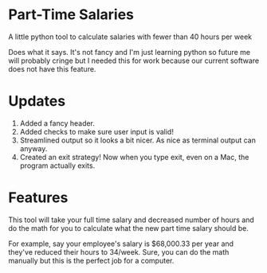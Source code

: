 # Part-Time Salaries
A little python tool to calculate salaries with fewer than 40 hours per week


Does what it says. It's not fancy and I'm just learning python so future me will probably cringe but I needed this for work because our current software does not have this feature. 

# Updates
1. Added a fancy header. 
2. Added checks to make sure user input is valid!
3. Streamlined output so it looks a bit nicer. As nice as terminal output can anyway.
4. Created an exit strategy! Now when you type exit, even on a Mac, the program actually exits.

# Features
This tool will take your full time salary and decreased number of hours and do the math for you to calculate what the new part time salary should be. 

For example, say your employee's salary is $68,000.33 per year and they've reduced their hours to 34/week. Sure, you can do the math manually but this is the perfect job for a computer.

